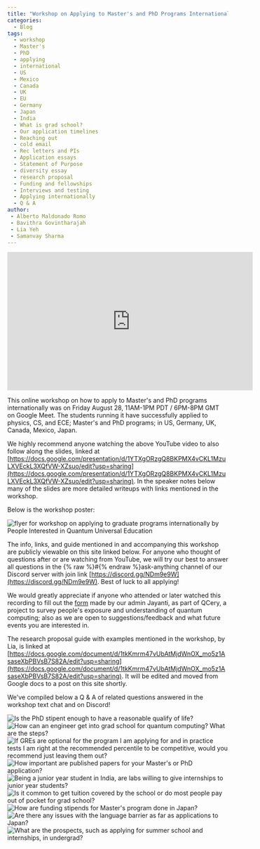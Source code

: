 ```yaml
---
title: "Workshop on Applying to Master's and PhD Programs Internationally"
categories:
  - Blog
tags:
  - workshop
  - Master's
  - PhD
  - applying
  - international
  - US
  - Mexico
  - Canada
  - UK
  - EU
  - Germany
  - Japan
  - India
  - What is grad school?
  - Our application timelines
  - Reaching out
  - cold email
  - Rec letters and PIs
  - Application essays
  - Statement of Purpose
  - diversity essay
  - research proposal
  - Funding and fellowships
  - Interviews and testing
  - Applying internationally
  - Q & A 
author:
 - Alberto Maldonado Romo
 - Bavithra Govintharajah
 - Lia Yeh
 - Samanvay Sharma
---
```


<iframe width="560" height="315" src="https://www.youtube.com/embed/IsWmM-fjbao" frameborder="0" allow="accelerometer; autoplay; encrypted-media; gyroscope; picture-in-picture" allowfullscreen></iframe>

This online workshop on how to apply to Master's and PhD programs internationally was on Friday August 28, 11AM-1PM PDT / 6PM-8PM GMT on Google Meet.  The students running it have successfully applied to physics, CS, and ECE; Master's and PhD programs; in US, Germany, UK, Canada, Mexico, Japan.

We highly recommend anyone watching the above YouTube video to also follow along the slides, linked at [https://docs.google.com/presentation/d/1YTXgORzgQ8BKPMX4vCKL1MzuLXVEckL3XQfVW-XZsuo/edit?usp=sharing](https://docs.google.com/presentation/d/1YTXgORzgQ8BKPMX4vCKL1MzuLXVEckL3XQfVW-XZsuo/edit?usp=sharing).  In the speaker notes below many of the slides are more detailed writeups with links mentioned in the workshop.

Below is the workshop poster:

<img src="/assets/images/grad_app_workshop/grad_app_workshop_flyer.png" alt="flyer for workshop on applying to graduate programs internationally by People Interested in Quantum Universal Education">

The info, links, and guide mentioned in and accompanying this workshop are publicly viewable on this site linked below.  For anyone who thought of questions after or are watching from YouTube, we will try our best to answer all questions in the {% raw %}#{% endraw %}ask-anything channel of our Discord server with join link [https://discord.gg/NDm9e9W](https://discord.gg/NDm9e9W).  Best of luck to all applying!

We would greatly appreciate if anyone who attended or later watched this recording to fill out the [form](https://docs.google.com/forms/d/e/1FAIpQLSdDFfOKnYxj7eGETu0RQIzP1GjJ__NahVQG8IgCmSTFchCXFQ/viewform?usp=sf_link) made by our admin Jayanti, as part of QCery, a project to survey people's exposure and understanding of quantum computing; also as we are open to suggestions/feedback and what future events you are interested in.

The research proposal guide with examples mentioned in the workshop, by Lia, is linked at [https://docs.google.com/document/d/1tkKmrm47vUbAtMjdWnOX_mo5z1AsaseXbPBVsB7S82A/edit?usp=sharing](https://docs.google.com/document/d/1tkKmrm47vUbAtMjdWnOX_mo5z1AsaseXbPBVsB7S82A/edit?usp=sharing).  It will be edited and moved from Google docs to a post on this site shortly.

We've compiled below a Q & A of related questions answered in the workshop text chat and on Discord!

<img src="/assets/images/grad_app_workshop/1.png" alt="Is the PhD stipent enough to have a reasonable qualify of life?">

<img src="/assets/images/grad_app_workshop/2.png" alt="How can an engineer get into grad school for quantum computing?  What are the steps?">

<img src="/assets/images/grad_app_workshop/3.png" alt="If GREs are optional for the program I am applying for and in practice tests I am right at the recommended percentile to be competitive, would you recommend just leaving them out?">

<img src="/assets/images/grad_app_workshop/4.png" alt="How important are published papers for your Master's or PhD application?">

<img src="/assets/images/grad_app_workshop/5.png" alt="Being a junior year student in India, are labs willing to give internships to junior year students?">

<img src="/assets/images/grad_app_workshop/6.png" alt="Is it common to get tuition covered by the school or do most people pay out of pocket for grad school?">

<img src="/assets/images/grad_app_workshop/7.png" alt="How are funding stipends for Master's program done in Japan?">

<img src="/assets/images/grad_app_workshop/8.png" alt="Are there any issues with the language barrier as far as applications to Japan?">

<img src="/assets/images/grad_app_workshop/9.png" alt="What are the prospects, such as applying for summer school and internships, in undergrad?">

